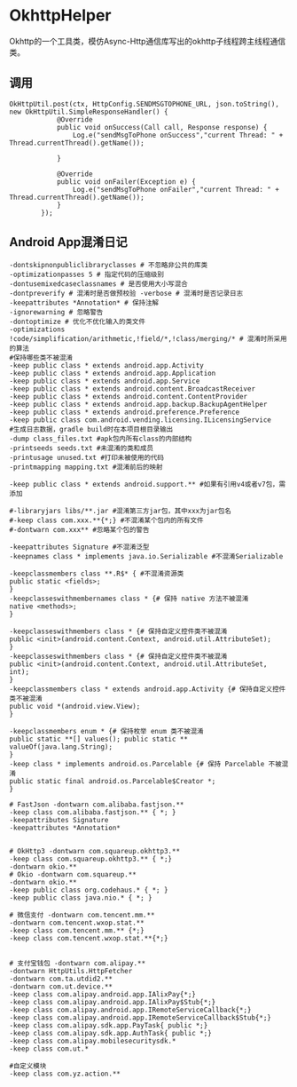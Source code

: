 # OkhttpHelper
Okhttp的一个工具类，模仿Async-Http通信库写出的okhttp子线程跨主线程通信类。

## 调用

    OkHttpUtil.post(ctx, HttpConfig.SENDMSGTOPHONE_URL, json.toString(), new OkHttpUtil.SimpleResponseHandler() {
                @Override
                public void onSuccess(Call call, Response response) {
                    Log.e("sendMsgToPhone onSuccess","current Thread: " + Thread.currentThread().getName());

                }

                @Override
                public void onFailer(Exception e) {
                    Log.e("sendMsgToPhone onFailer","current Thread: " + Thread.currentThread().getName());
                }
            });


## Android App混淆日记

    -dontskipnonpubliclibraryclasses # 不忽略非公共的库类
    -optimizationpasses 5 # 指定代码的压缩级别
    -dontusemixedcaseclassnames # 是否使用大小写混合
    -dontpreverify # 混淆时是否做预校验 -verbose # 混淆时是否记录日志
    -keepattributes *Annotation* # 保持注解
    -ignorewarning # 忽略警告
    -dontoptimize # 优化不优化输入的类文件
    -optimizations !code/simplification/arithmetic,!field/*,!class/merging/* # 混淆时所采用的算法
    #保持哪些类不被混淆
    -keep public class * extends android.app.Activity
    -keep public class * extends android.app.Application
    -keep public class * extends android.app.Service
    -keep public class * extends android.content.BroadcastReceiver
    -keep public class * extends android.content.ContentProvider
    -keep public class * extends android.app.backup.BackupAgentHelper
    -keep public class * extends android.preference.Preference
    -keep public class com.android.vending.licensing.ILicensingService
    #生成日志数据，gradle build时在本项目根目录输出
    -dump class_files.txt #apk包内所有class的内部结构
    -printseeds seeds.txt #未混淆的类和成员
    -printusage unused.txt #打印未被使用的代码
    -printmapping mapping.txt #混淆前后的映射

    -keep public class * extends android.support.** #如果有引用v4或者v7包，需添加

    #-libraryjars libs/**.jar #混淆第三方jar包，其中xxx为jar包名
    #-keep class com.xxx.**{*;} #不混淆某个包内的所有文件
    #-dontwarn com.xxx** #忽略某个包的警告

    -keepattributes Signature #不混淆泛型
    -keepnames class * implements java.io.Serializable #不混淆Serializable

    -keepclassmembers class **.R$* { #不混淆资源类
    public static <fields>;
    }
    -keepclasseswithmembernames class * {# 保持 native 方法不被混淆
    native <methods>;
    }

    -keepclasseswithmembers class * {# 保持自定义控件类不被混淆
    public <init>(android.content.Context, android.util.AttributeSet);
    }
    -keepclasseswithmembers class * {# 保持自定义控件类不被混淆
    public <init>(android.content.Context, android.util.AttributeSet, int);
    }
    -keepclassmembers class * extends android.app.Activity {# 保持自定义控件类不被混淆
    public void *(android.view.View);
    }

    -keepclassmembers enum * {# 保持枚举 enum 类不被混淆
    public static **[] values(); public static ** valueOf(java.lang.String);
    }
    -keep class * implements android.os.Parcelable {# 保持 Parcelable 不被混淆
    public static final android.os.Parcelable$Creator *;
    }

    # FastJson -dontwarn com.alibaba.fastjson.**
    -keep class com.alibaba.fastjson.** { *; }
    -keepattributes Signature
    -keepattributes *Annotation*


    # OkHttp3 -dontwarn com.squareup.okhttp3.**
    -keep class com.squareup.okhttp3.** { *;}
    -dontwarn okio.**
    # Okio -dontwarn com.squareup.**
    -dontwarn okio.**
    -keep public class org.codehaus.* { *; }
    -keep public class java.nio.* { *; }

    # 微信支付 -dontwarn com.tencent.mm.**
    -dontwarn com.tencent.wxop.stat.**
    -keep class com.tencent.mm.** {*;}
    -keep class com.tencent.wxop.stat.**{*;}


    # 支付宝钱包 -dontwarn com.alipay.**
    -dontwarn HttpUtils.HttpFetcher
    -dontwarn com.ta.utdid2.**
    -dontwarn com.ut.device.**
    -keep class com.alipay.android.app.IAlixPay{*;}
    -keep class com.alipay.android.app.IAlixPay$Stub{*;}
    -keep class com.alipay.android.app.IRemoteServiceCallback{*;}
    -keep class com.alipay.android.app.IRemoteServiceCallback$Stub{*;}
    -keep class com.alipay.sdk.app.PayTask{ public *;}
    -keep class com.alipay.sdk.app.AuthTask{ public *;}
    -keep class com.alipay.mobilesecuritysdk.*
    -keep class com.ut.*

    #自定义模块
    -keep class com.yz.action.**
